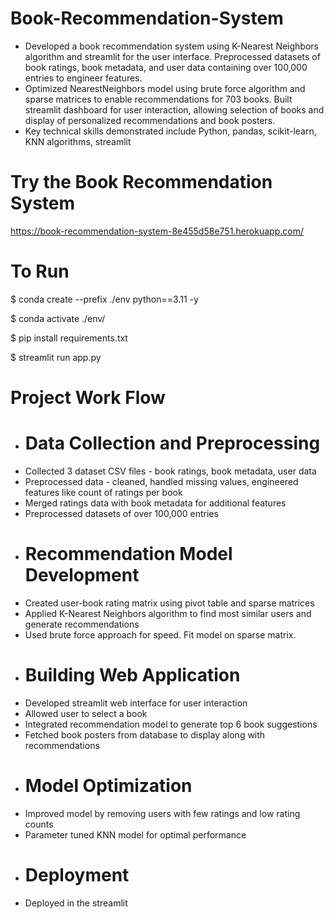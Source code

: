 # Book-Recommendation-System
- Developed a book recommendation system using K-Nearest Neighbors algorithm and streamlit for the user interface. Preprocessed datasets of book ratings, book metadata, and user data containing over 100,000 entries to engineer features.
- Optimized NearestNeighbors model using brute force algorithm and sparse matrices to enable recommendations for 703 books. Built streamlit dashboard for user interaction, allowing selection of books and display of personalized recommendations and book posters. 
- Key technical skills demonstrated include Python, pandas, scikit-learn, KNN algorithms, streamlit


# Try the Book Recommendation System

https://book-recommendation-system-8e455d58e751.herokuapp.com/

# To Run

$ conda create --prefix ./env python==3.11 -y

$ conda activate ./env/

$ pip install requirements.txt

$ streamlit run app.py


# Project Work Flow

- # Data Collection and Preprocessing
- Collected 3 dataset CSV files - book ratings, book metadata, user data
- Preprocessed data - cleaned, handled missing values, engineered features like count of ratings per book
- Merged ratings data with book metadata for additional features
- Preprocessed datasets of over 100,000 entries
- # Recommendation Model Development
- Created user-book rating matrix using pivot table and sparse matrices
- Applied K-Nearest Neighbors algorithm to find most similar users and generate recommendations
- Used brute force approach for speed. Fit model on sparse matrix.
- # Building Web Application
- Developed streamlit web interface for user interaction
- Allowed user to select a book
- Integrated recommendation model to generate top 6 book suggestions
- Fetched book posters from database to display along with recommendations
- # Model Optimization
- Improved model by removing users with few ratings and low rating counts
- Parameter tuned KNN model for optimal performance
- # Deployment
- Deployed in the streamlit 
